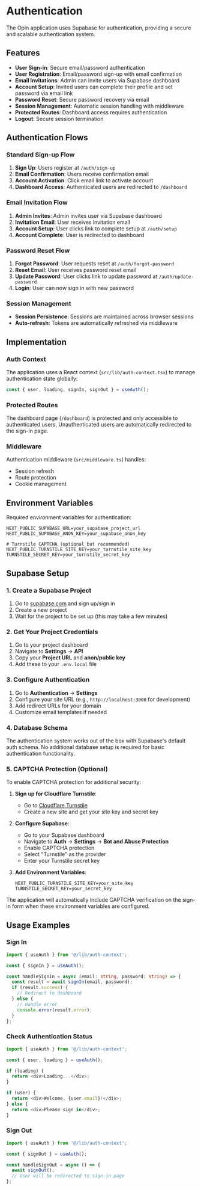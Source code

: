 # Authentication

The Opin application uses Supabase for authentication, providing a secure and scalable authentication system.

## Features

- **User Sign-in**: Secure email/password authentication
- **User Registration**: Email/password sign-up with email confirmation
- **Email Invitations**: Admin can invite users via Supabase dashboard
- **Account Setup**: Invited users can complete their profile and set password via email link
- **Password Reset**: Secure password recovery via email
- **Session Management**: Automatic session handling with middleware
- **Protected Routes**: Dashboard access requires authentication
- **Logout**: Secure session termination

## Authentication Flows

### Standard Sign-up Flow

1. **Sign Up**: Users register at `/auth/sign-up`
2. **Email Confirmation**: Users receive confirmation email
3. **Account Activation**: Click email link to activate account
4. **Dashboard Access**: Authenticated users are redirected to `/dashboard`

### Email Invitation Flow

1. **Admin Invites**: Admin invites user via Supabase dashboard
2. **Invitation Email**: User receives invitation email
3. **Account Setup**: User clicks link to complete setup at `/auth/setup`
4. **Account Complete**: User is redirected to dashboard

### Password Reset Flow

1. **Forgot Password**: User requests reset at `/auth/forgot-password`
2. **Reset Email**: User receives password reset email
3. **Update Password**: User clicks link to update password at `/auth/update-password`
4. **Login**: User can now sign in with new password

### Session Management

- **Session Persistence**: Sessions are maintained across browser sessions
- **Auto-refresh**: Tokens are automatically refreshed via middleware

## Implementation

### Auth Context

The application uses a React context (`src/lib/auth-context.tsx`) to manage authentication state globally:

```typescript
const { user, loading, signIn, signOut } = useAuth();
```

### Protected Routes

The dashboard page (`/dashboard`) is protected and only accessible to authenticated users. Unauthenticated users are automatically redirected to the sign-in page.

### Middleware

Authentication middleware (`src/middleware.ts`) handles:

- Session refresh
- Route protection
- Cookie management

## Environment Variables

Required environment variables for authentication:

```env
NEXT_PUBLIC_SUPABASE_URL=your_supabase_project_url
NEXT_PUBLIC_SUPABASE_ANON_KEY=your_supabase_anon_key

# Turnstile CAPTCHA (optional but recommended)
NEXT_PUBLIC_TURNSTILE_SITE_KEY=your_turnstile_site_key
TURNSTILE_SECRET_KEY=your_turnstile_secret_key
```

## Supabase Setup

### 1. Create a Supabase Project

1. Go to [supabase.com](https://supabase.com) and sign up/sign in
2. Create a new project
3. Wait for the project to be set up (this may take a few minutes)

### 2. Get Your Project Credentials

1. Go to your project dashboard
2. Navigate to **Settings** → **API**
3. Copy your **Project URL** and **anon/public key**
4. Add these to your `.env.local` file

### 3. Configure Authentication

1. Go to **Authentication** → **Settings**
2. Configure your site URL (e.g., `http://localhost:3000` for development)
3. Add redirect URLs for your domain
4. Customize email templates if needed

### 4. Database Schema

The authentication system works out of the box with Supabase's default auth schema. No additional database setup is required for basic authentication functionality.

### 5. CAPTCHA Protection (Optional)

To enable CAPTCHA protection for additional security:

1. **Sign up for Cloudflare Turnstile**:
   - Go to [Cloudflare Turnstile](https://dash.cloudflare.com/?to=/:account/turnstile)
   - Create a new site and get your site key and secret key

2. **Configure Supabase**:
   - Go to your Supabase dashboard
   - Navigate to **Auth** → **Settings** → **Bot and Abuse Protection**
   - Enable CAPTCHA protection
   - Select "Turnstile" as the provider
   - Enter your Turnstile secret key

3. **Add Environment Variables**:
   ```env
   NEXT_PUBLIC_TURNSTILE_SITE_KEY=your_site_key
   TURNSTILE_SECRET_KEY=your_secret_key
   ```

The application will automatically include CAPTCHA verification on the sign-in form when these environment variables are configured.

## Usage Examples

### Sign In

```typescript
import { useAuth } from '@/lib/auth-context';

const { signIn } = useAuth();

const handleSignIn = async (email: string, password: string) => {
  const result = await signIn(email, password);
  if (result.success) {
    // Redirect to dashboard
  } else {
    // Handle error
    console.error(result.error);
  }
};
```

### Check Authentication Status

```typescript
import { useAuth } from '@/lib/auth-context';

const { user, loading } = useAuth();

if (loading) {
  return <div>Loading...</div>;
}

if (user) {
  return <div>Welcome, {user.email}!</div>;
} else {
  return <div>Please sign in</div>;
}
```

### Sign Out

```typescript
import { useAuth } from '@/lib/auth-context';

const { signOut } = useAuth();

const handleSignOut = async () => {
  await signOut();
  // User will be redirected to sign-in page
};
```
